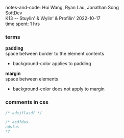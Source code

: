 notes-and-code: Hui Wang, Ryan Lau, Jonathan Song  
SoftDev  
K13 -- Stuylin' & Wylin' & Profilin'
2022-10-17  
time spent: 1 hrs  

### terms
**padding**  
space between border to the element contents  
- background-color applies to padding

**margin**  
space between elements  
- background-color does not apply to margin

### comments in css
```css
/* adsjflasdf */

/* asdfdas
adsfas
*?

```
